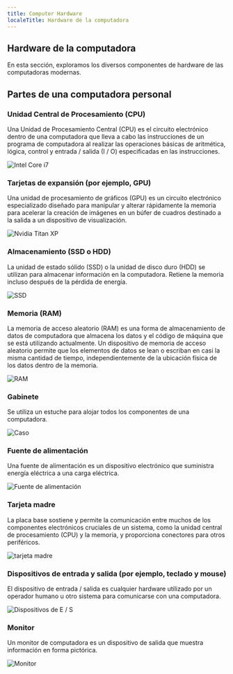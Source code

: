 ```yaml
---
title: Computer Hardware
localeTitle: Hardware de la computadora
---
```

## Hardware de la computadora

En esta sección, exploramos los diversos componentes de hardware de las computadoras modernas.

## Partes de una computadora personal

### Unidad Central de Procesamiento (CPU)

Una Unidad de Procesamiento Central (CPU) es el circuito electrónico dentro de una computadora que lleva a cabo las instrucciones de un programa de computadora al realizar las operaciones básicas de aritmética, lógica, control y entrada / salida (I / O) especificadas en las instrucciones.

![Intel Core i7](http://ecx.images-amazon.com/images/I/51MOTjmtg2L.jpg)

### Tarjetas de expansión (por ejemplo, GPU)

Una unidad de procesamiento de gráficos (GPU) es un circuito electrónico especializado diseñado para manipular y alterar rápidamente la memoria para acelerar la creación de imágenes en un búfer de cuadros destinado a la salida a un dispositivo de visualización.

![Nvidia Titan XP](https://cdn.arstechnica.net/wp-content/uploads/2017/04/nvidia-titan-x.jpg)

### Almacenamiento (SSD o HDD)

La unidad de estado sólido (SSD) o la unidad de disco duro (HDD) se utilizan para almacenar información en la computadora. Retiene la memoria incluso después de la pérdida de energía.

![SSD](https://images10.newegg.com/NeweggImage/ProductImage/20-147-373-09.jpg)

### Memoria (RAM)

La memoria de acceso aleatorio (RAM) es una forma de almacenamiento de datos de computadora que almacena los datos y el código de máquina que se está utilizando actualmente. Un dispositivo de memoria de acceso aleatorio permite que los elementos de datos se lean o escriban en casi la misma cantidad de tiempo, independientemente de la ubicación física de los datos dentro de la memoria.

![RAM](https://images10.newegg.com/NeweggImage/ProductImage/20-232-476-S01.jpg)

### Gabinete

Se utiliza un estuche para alojar todos los componentes de una computadora.

![Caso](https://images-na.ssl-images-amazon.com/images/I/41Wq97Jk20L._SL500_AC_SS350_.jpg)

### Fuente de alimentación

Una fuente de alimentación es un dispositivo electrónico que suministra energía eléctrica a una carga eléctrica.

![Fuente de alimentación](https://upload.wikimedia.org/wikipedia/commons/thumb/b/b6/SFX_PC-PSU_Delta_IMG_9760.JPG/620px-SFX_PC-PSU_Delta_IMG_9760.JPG)

### Tarjeta madre

La placa base sostiene y permite la comunicación entre muchos de los componentes electrónicos cruciales de un sistema, como la unidad central de procesamiento (CPU) y la memoria, y proporciona conectores para otros periféricos.

![tarjeta madre](https://fthmb.tqn.com/mmTUdCN6UBGIKlkEggGq4fpV-3k=/768x0/filters:no_upscale()/gig-57c732ed3df78c71b60e7aa5.jpg)

### Dispositivos de entrada y salida (por ejemplo, teclado y mouse)

El dispositivo de entrada / salida es cualquier hardware utilizado por un operador humano u otro sistema para comunicarse con una computadora.

![Dispositivos de E / S](https://www.clasohlson.com/medias/sys_master/9225929949214.jpg)

### Monitor

Un monitor de computadora es un dispositivo de salida que muestra información en forma pictórica.

![Monitor](https://assets.pcmag.com/media/images/523934-dell-ultrasharp-34-curved-monitor-u3417w.jpg?thumb=y)
